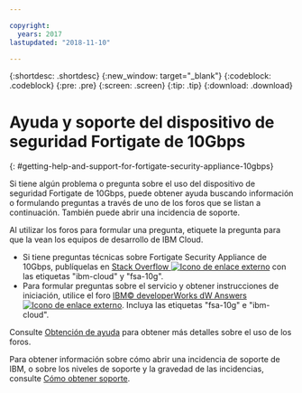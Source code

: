 ```yaml
---

copyright:
  years: 2017
lastupdated: "2018-11-10"

---
```


{:shortdesc: .shortdesc}
{:new_window: target="_blank"}
{:codeblock: .codeblock}
{:pre: .pre}
{:screen: .screen}
{:tip: .tip}
{:download: .download}

# Ayuda y soporte del dispositivo de seguridad Fortigate de 10Gbps
{: #getting-help-and-support-for-fortigate-security-appliance-10gbps}

Si tiene algún problema o pregunta sobre el uso del dispositivo de seguridad Fortigate de 10Gbps, puede obtener ayuda buscando información o formulando preguntas a través de uno de los foros que se listan a continuación. También puede abrir una incidencia de soporte.

Al utilizar los foros para formular una pregunta, etiquete la pregunta para que la vean los equipos de desarrollo de IBM Cloud.

* Si tiene preguntas técnicas sobre Fortigate Security Appliance de 10Gbps, publíquelas en [Stack Overflow ![Icono de enlace externo](../../icons/launch-glyph.svg "Icono de enlace externo")](https://stackoverflow.com/search?q=fsa-10g+ibm-cloud) con las etiquetas "ibm-cloud" y "fsa-10g".
* Para formular preguntas sobre el servicio y obtener instrucciones de iniciación, utilice el foro [IBM© developerWorks dW Answers ![Icono de enlace externo](../../icons/launch-glyph.svg "Icono de enlace externo")](https://developer.ibm.com/answers/topics/fsa-10g.html?smartspace=ibm-cloud). Incluya las etiquetas "fsa-10g" e "ibm-cloud".

Consulte [Obtención de ayuda](https://{DomainName}/docs/get-support?topic=get-support-using-avatar) para obtener más detalles sobre el uso de los foros.

Para obtener información sobre cómo abrir una incidencia de soporte de IBM, o sobre los niveles de soporte y la gravedad de las incidencias, consulte [Cómo obtener soporte](/docs/get-support?topic=get-support-contacting-bluemix-support-dedicated-local).
